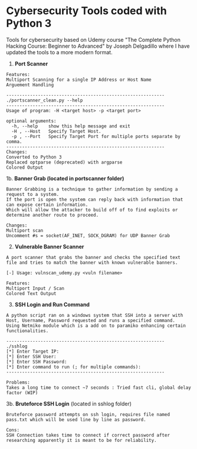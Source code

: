 # Cybersecurity Tools coded with Python 3

Tools for cybersecurity based on Udemy course "The Complete Python Hacking Course: Beginner to Advanced" by Joseph Delgadillo where I have updated the tools to a more modern format.

1. **Port Scanner**
```
Features:
Multiport Scanning for a single IP Address or Host Name
Arguement Handling

------------------------------------------------------------
./portscanner_clean.py --help
------------------------------------------------------------
Usage of program: -H <target host> -p <target port>

optional arguments:
  -h, --help    show this help message and exit
  -H , --Host   Specify Target Host.
  -p , --Port   Specify Target Port for multiple ports separate by comma.
------------------------------------------------------------
Changes:
Converted to Python 3
Replaced optparse (deprecated) with argparse
Colored Output
```

1b. **Banner Grab (located in portscanner folder)**
```
Banner Grabbing is a technique to gather information by sending a request to a system.
If the port is open the system can reply back with information that can expose certain information.
Which will allow the attacker to build off of to find exploits or determine another route to proceed.

Changes:
Multiport scan
Uncomment #s = socket(AF_INET, SOCK_DGRAM) for UDP Banner Grab
```

2. **Vulnerable Banner Scanner**
```
A port scanner that grabs the banner and checks the specified text file and tries to match the banner with known vulnerable banners.

[-] Usage: vulnscan_udemy.py <vuln filename>

Features:
Multiport Input / Scan
Colored Text Output
```

3. **SSH Login and Run Command**
```
A python script ran on a windows system that SSH into a server with Host, Username, Password requested and runs a specified command.
Using Netmiko module which is a add on to paramiko enhancing certain functionalities.

------------------------------------------------------------
./sshlog
[*] Enter Target IP: 
[*] Enter SSH User: 
[*] Enter SSH Password: 
[*] Enter command to run (; for multiple commands): 
------------------------------------------------------------

Problems:
Takes a long time to connect ~7 seconds : Tried fast cli, global delay factor (WIP)
```

3b. **Bruteforce SSH Login** (located in sshlog folder)
```
Bruteforce password attempts on ssh login, requires file named pass.txt which will be used line by line as password.

Cons:
SSH Connection takes time to connect if correct password after researching apparently it is meant to be for reliability.
```
